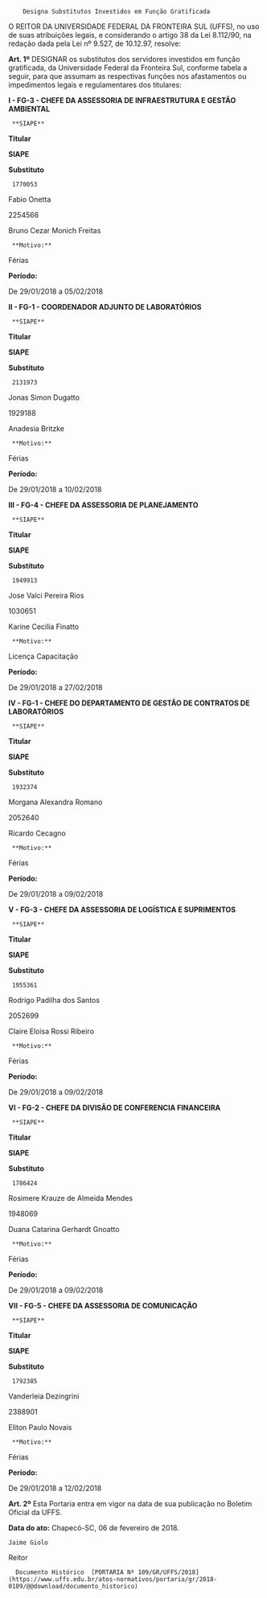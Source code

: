         Designa Substitutos Investidos em Função Gratificada  

O REITOR DA UNIVERSIDADE FEDERAL DA FRONTEIRA SUL (UFFS), no uso de suas atribuições legais, e considerando o artigo 38 da Lei 8.112/90, na redação dada pela Lei nº 9.527, de 10.12.97, resolve:

  

 **Art. 1º** DESIGNAR os substitutos dos servidores investidos em função gratificada, da Universidade Federal da Fronteira Sul, conforme tabela a seguir, para que assumam as respectivas funções nos afastamentos ou impedimentos legais e regulamentares dos titulares:

 **I - FG-3 - CHEFE DA ASSESSORIA DE INFRAESTRUTURA E GESTÃO AMBIENTAL**

     **SIAPE**

   **Titular**

   **SIAPE**

   **Substituto**

     1770053

   Fabio Onetta

   2254566

   Bruno Cezar Monich Freitas

     **Motivo:**

   Férias

   **Período:**

   De 29/01/2018 a 05/02/2018

      

 **II - FG-1 - COORDENADOR ADJUNTO DE LABORATÓRIOS**

     **SIAPE**

   **Titular**

   **SIAPE**

   **Substituto**

     2131973

   Jonas Simon Dugatto

   1929188

   Anadesia Britzke

     **Motivo:**

   Férias

   **Período:**

   De 29/01/2018 a 10/02/2018

      

 **III - FG-4 - CHEFE DA ASSESSORIA DE PLANEJAMENTO**

     **SIAPE**

   **Titular**

   **SIAPE**

   **Substituto**

     1949913

   Jose Valci Pereira Rios

   1030651

   Karine Cecilia Finatto

     **Motivo:**

   Licença Capacitação

   **Período:**

   De 29/01/2018 a 27/02/2018

      

 **IV - FG-1 - CHEFE DO DEPARTAMENTO DE GESTÃO DE CONTRATOS DE LABORATÓRIOS**

     **SIAPE**

   **Titular**

   **SIAPE**

   **Substituto**

     1932374

   Morgana Alexandra Romano

   2052640

   Ricardo Cecagno

     **Motivo:**

   Férias

   **Período:**

   De 29/01/2018 a 09/02/2018

      

 **V - FG-3 - CHEFE DA ASSESSORIA DE LOGÍSTICA E SUPRIMENTOS**

     **SIAPE**

   **Titular**

   **SIAPE**

   **Substituto**

     1955361

   Rodrigo Padilha dos Santos

   2052699

   Claire Eloisa Rossi Ribeiro

     **Motivo:**

   Férias

   **Período:**

   De 29/01/2018 a 09/02/2018

      

 **VI - FG-2 - CHEFE DA DIVISÃO DE CONFERENCIA FINANCEIRA**

     **SIAPE**

   **Titular**

   **SIAPE**

   **Substituto**

     1786424

   Rosimere Krauze de Almeida Mendes

   1948069

   Duana Catarina Gerhardt Gnoatto

     **Motivo:**

   Férias

   **Período:**

   De 29/01/2018 a 09/02/2018

      

 **VII - FG-5 - CHEFE DA ASSESSORIA DE COMUNICAÇÃO**

     **SIAPE**

   **Titular**

   **SIAPE**

   **Substituto**

     1792385

   Vanderleia Dezingrini

   2388901

   Eliton Paulo Novais

     **Motivo:**

   Férias

   **Período:**

   De 29/01/2018 a 12/02/2018

      

 **Art. 2º** Esta Portaria entra em vigor na data de sua publicação no Boletim Oficial da UFFS.

   **Data do ato:** Chapecó-SC, 06 de fevereiro de 2018.   
 

    Jaime Giolo   
 Reitor 

      Documento Histórico  [PORTARIA Nº 109/GR/UFFS/2018](https://www.uffs.edu.br/atos-normativos/portaria/gr/2018-0109/@@download/documento_historico)     
      